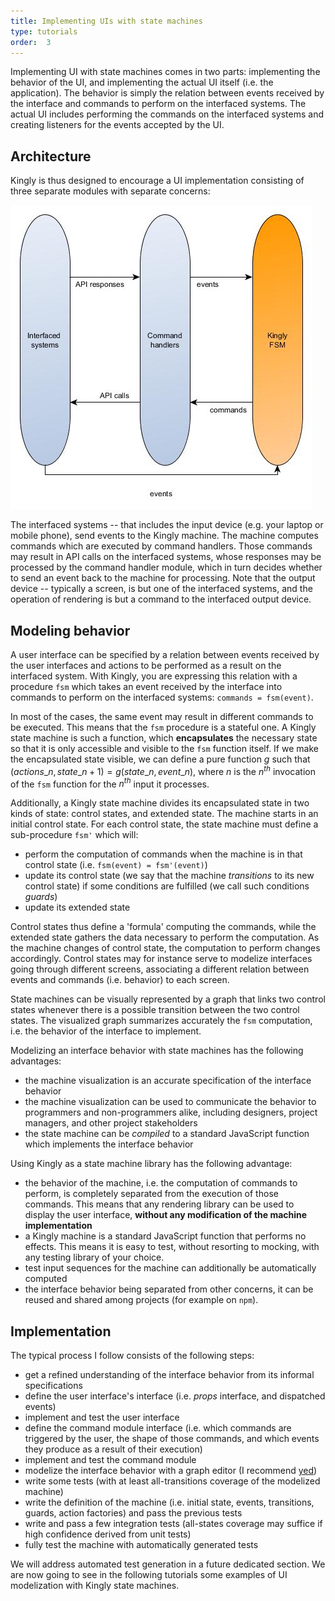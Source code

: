 ```yaml
---
title: Implementing UIs with state machines
type: tutorials
order:  3
---
```


Implementing UI with state machines comes in two parts: implementing the behavior of the UI, and implementing the actual UI itself (i.e. the application). The behavior is simply the relation between events received by the interface and commands to perform on the interfaced systems. The actual UI includes performing the commands on the interfaced systems and creating listeners for the events accepted by the UI.

## Architecture
Kingly is thus designed to encourage a UI implementation consisting of three separate modules with separate concerns:

![kingly-favoured ui architecture](../../graphs/high%20level%20architecture%20ui%20implementation%20with%20kingly.jpg)

The interfaced systems -- that includes the input device (e.g. your laptop or mobile phone), send events to the Kingly machine. The machine computes commands which are executed by command handlers. Those commands may result in API calls on the interfaced systems, whose responses may be processed by the command handler module, which in turn decides whether to send an event back to the machine for processing. Note that the output device -- typically a screen, is but one of the interfaced systems, and the operation of rendering is but a command to the interfaced output device.

## Modeling behavior
A user interface can be specified by a relation between events received by the user interfaces and actions to be performed as a result on the interfaced system. With Kingly, you are expressing this relation with a procedure `fsm` which takes an event received by the interface into commands to perform on the interfaced systems: `commands = fsm(event)`. 

In most of the cases, the same event may result in different commands to be executed. This means that the `fsm` procedure is a stateful one. A Kingly state machine is such a function, which **encapsulates** the necessary state so that it is only accessible and visible to the `fsm` function itself. If we make the encapsulated state visible, we can define a pure function $g$ such that  $(actions\_n, state\_{n+1}) = g (state\_n, event\_n)$, where $n$ is the $n^{th}$ invocation of the `fsm`  function for the $n^{th}$ input it processes.

Additionally, a Kingly state machine divides its encapsulated state in two kinds of state: control states, and extended state. The machine starts in an initial control state. For each control state, the state machine must define a sub-procedure `fsm'` which will:
- perform the computation of commands when the machine is in that control state (i.e. `fsm(event) = fsm'(event)`)
- update its control state (we say that the machine *transitions* to its new control state) if some conditions are fulfilled (we call such conditions *guards*)
- update its extended state

Control states thus define a 'formula' computing the commands, while the extended state gathers the data necessary to perform the computation. As the machine changes of control state, the computation to perform changes accordingly. Control states may for instance serve to modelize interfaces going through different screens, associating a different relation between events and commands (i.e. behavior) to each screen.

State machines can be visually represented by a graph that links two control states whenever there is a possible transition between the two control states. The visualized graph summarizes accurately the `fsm` computation, i.e. the behavior of the interface to implement. 

Modelizing an interface behavior with state machines has the following advantages:
- the machine visualization is an accurate specification of the interface behavior
- the machine visualization can be used to communicate the behavior to programmers and non-programmers alike, including designers, project managers, and other project stakeholders
- the state machine can be *compiled* to a standard JavaScript function which implements the interface behavior

Using Kingly as a state machine library has the following advantage:
- the behavior of the machine, i.e. the computation of commands to perform, is completely separated from the execution of those commands. This means that any rendering library can be used to display the user interface, **without any modification of the machine implementation**
- a Kingly machine is a standard JavaScript function that performs no effects. This means it is easy to test, without resorting to mocking, with any testing library of your choice.
- test input sequences for the machine can additionally be automatically computed
- the interface behavior being separated from other concerns, it can be reused and shared among projects (for example on `npm`). 

## Implementation
The typical process I follow consists of the following steps:
- get a refined understanding of the interface behavior from its informal specifications
- define the user interface's interface (i.e. *props* interface, and dispatched events)
- implement and test the user interface
- define the command module interface (i.e. which commands are triggered by the user, the shape of those commands, and which events they produce as a result of their execution)
- implement and test the command module
- modelize the interface behavior with a graph editor (I recommend [yed](https://www.yworks.com/downloads#yEd))
- write some tests (with at least all-transitions coverage of the modelized machine)
- write the definition of the machine (i.e. initial state, events, transitions, guards, action factories) and pass the previous tests
- write and pass a few integration tests (all-states coverage may suffice if high confidence derived from unit tests)
- fully test the machine with automatically generated tests

We will address automated test generation in a future dedicated section. We are now going to see in the following tutorials some examples of UI modelization with Kingly state machines.
